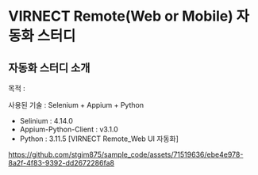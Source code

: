 # VIRNECT Remote(Web or Mobile) 자동화 스터디

## 자동화 스터디 소개
목적 :  

사용된 기술 : Selenium + Appium + Python
- Selinium  : 4.14.0
- Appium-Python-Client : v3.1.0
- Python : 3.11.5
[VIRNECT Remote_Web UI 자동화]

https://github.com/stgim875/sample_code/assets/71519636/ebe4e978-8a2f-4f83-9392-dd2672286fa8
